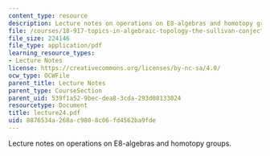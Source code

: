 ```yaml
---
content_type: resource
description: Lecture notes on operations on E8-algebras and homotopy groups.
file: /courses/18-917-topics-in-algebraic-topology-the-sullivan-conjecture-fall-2007/8876534a268ac9808c06fd4562ba9fde_lecture24.pdf
file_size: 224146
file_type: application/pdf
learning_resource_types:
- Lecture Notes
license: https://creativecommons.org/licenses/by-nc-sa/4.0/
ocw_type: OCWFile
parent_title: Lecture Notes
parent_type: CourseSection
parent_uid: 539f1a52-9bec-dea8-3cda-293d08133024
resourcetype: Document
title: lecture24.pdf
uid: 8876534a-268a-c980-8c06-fd4562ba9fde
---
```

Lecture notes on operations on E8-algebras and homotopy groups.
